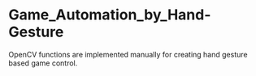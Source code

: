 # Game_Automation_by_Hand-Gesture
OpenCV functions are implemented manually for creating hand gesture based game control.
